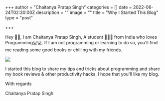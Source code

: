 +++
author = "Chaitanya Pratap Singh"
categories = []
date = 2022-06-24T02:30:00Z
description = ""
image = ""
title = "Why I Started This Blog"
type = "post"

+++
<!-- @format -->

Hey 👋🏻, I am Chaitanya Pratap Singh, A student 👨🏻‍🎓 from India who loves Programming💻💻. If I am not programming or learning to do so, you'll find me reading some good books or chilling with my friends.

![](/images/fotis-fotopoulos-6sal6aq4owi-unsplash.jpg)

I started this blog to share my tips and tricks about programming and share my book reviews & other productivity hacks. I hope that you'll like my blog.

With regards

Chaitanya Pratap Singh